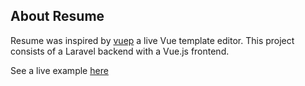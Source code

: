 
## About Resume
Resume was inspired by [vuep](https://github.com/QingWei-Li/vuep) a live Vue template editor.  This project consists of a Laravel backend with a Vue.js frontend.

See a live example [here](http://jameslyon.net)

